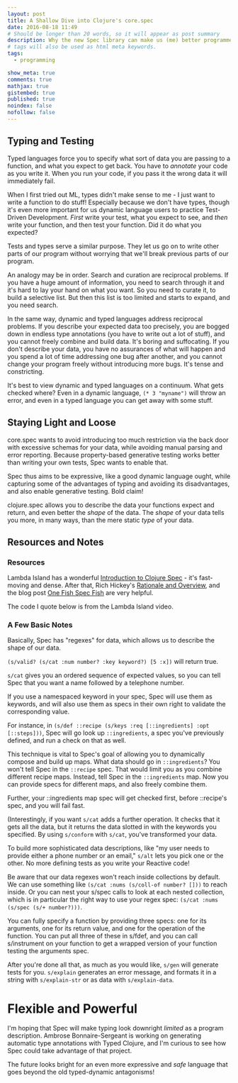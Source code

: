 ```yaml
---
layout: post
title: A Shallow Dive into Clojure's core.spec
date: 2016-08-18 11:49
# Should be longer than 20 words, so it will appear as post summary
description: Why the new Spec library can make us (me) better programmers
# tags will also be used as html meta keywords.
tags:
  - programming

show_meta: true
comments: true
mathjax: true
gistembed: true
published: true
noindex: false
nofollow: false
---
```


## Typing and Testing<a id="orgheadline1"></a>

Typed languages force you to specify what sort of data you are passing to a
function, and what you expect to get back. You have to *annotate* your code as you
write it. When you run your code, if you pass it the wrong data it will
immediately fail.

When I first tried out ML, types didn't make sense to me - I just want to write
a function to do stuff! Especially because we don't have types, though it's even
more important for us dynamic language users to practice Test-Driven
Development. *First* write your test, what you expect to see, and *then* write your
function, and then test your function. Did it do what you expected?

Tests and types serve a similar purpose. They let us go on to write other parts
of our program without worrying that we'll break previous parts of our program.

An analogy may be in order. Search and curation are reciprocal problems. If you
have a huge amount of information, you need to search through it and it's hard
to lay your hand on what you want. So you need to curate it, to build a
selective list. But then this list is too limited and starts to expand, and you
need search.

In the same way, dynamic and typed languages address reciprocal problems. If you
describe your expected data too precisely, you are bogged down in endless type
annotations (you have to write out a lot of stuff), and you cannot freely
combine and build data. It's boring and suffocating. If you don't describe your
data, you have no assurances of what will happen and you spend a lot of time
addressing one bug after another, and you cannot change your program freely
without introducing more bugs. It's tense and constricting.

It's best to view dynamic and typed languages on a continuum. What gets checked
where? Even in a dynamic language, `(* 3 "myname")` will throw an error, and even
in a typed language you can get away with some stuff.

## Staying Light and Loose<a id="orgheadline2"></a>

core.spec wants to avoid introducing too much restriction via the back door with
excessive schemas for your data, while avoiding manual parsing and error
reporting. Because property-based generative testing works better than writing
your own tests, Spec wants to enable that. 

Spec thus aims to be expressive, like a good dynamic language ought, while
capturing some of the advantages of typing and avoiding its disadvantages, and
also enable generative testing. Bold claim!

clojure.spec allows you to describe the data your functions expect and return,
and even better the *shape* of the data. The *shape* of your data tells you more, in
many ways, than the mere static *type* of your data.

## Resources and Notes <a id="orgheadline4"></a>

### Resources
Lambda Island has a wonderful [Introduction to Clojure Spec](https://lambdaisland.com/episodes/clojure-spec) - it's fast-moving
and dense. After that, Rich Hickey's [Rationale and Overview](http://clojure.org/about/spec), and the blog post
[One Fish Spec Fish](http://gigasquidsoftware.com/blog/2016/05/29/one-fish-spec-fish/) are very helpful.

The code I quote below is from the Lambda Island video.

### A Few Basic Notes<a id="orgheadline3"></a>

Basically, Spec has "regexes" for data, which allows us to describe the shape of our data.

`(s/valid? (s/cat :num number? :key keyword?) [5 :x])` will return true.

`s/cat` gives you an ordered sequence of expected values, so you can tell Spec
that you want a name followed by a telephone number. 

If you use a namespaced keyword in your spec, Spec will use
them as keywords, and will also use them as specs in their own right to validate
the corresponding value.

For instance, in `(s/def ::recipe (s/keys :req [::ingredients] :opt
[::steps]))`, Spec will go look up `::ingredients`, a spec you've previously
defined, and run a check on that as well.

This technique is vital to Spec's goal of allowing you to dynamically compose
and build up maps. What data should go in `::ingredients`? You won't tell Spec
in the `::recipe` spec. That would limit you as you combine different recipe
maps. Instead, tell Spec in the `::ingredients` map. Now you can provide specs
for different maps, and also freely combine them.

Further, your ::ingredients map spec will get checked first, before ::recipe's
spec, and you will fail fast.

(Interestingly, if you want `s/cat` adds a further operation. It checks that it
gets all the data, but it returns the data slotted in with the keywords you
specified. By using `s/conform` with `s/cat`, you've transformed your data.

To build more sophisticated data descriptions, like "my user needs to provide
either a phone number or an email," `s/alt` lets you pick one or the other. No
more defining tests as you write your Reactive code!

Be aware that our data regexes won't reach inside collections by default. We can
use something like `(s/cat :nums (s/coll-of number? []))` to reach inside.  Or you
can nest your s/spec calls to look at each nested collection, which is in
particular the right way to use your regex spec: `(s/cat :nums (s/spec (s/+
number?)))`.

You can fully specify a function by providing three specs: one for its
arguments, one for its return value, and one for the operation of the function.
You can put all three of these in s/fdef, and you can call s/instrument on your
function to get a wrapped version of your function testing the arguments spec.

After you're done all that, as much as you would like, `s/gen` will generate
tests for you. `s/explain` generates an error message, and formats it in a
string with `s/explain-str` or as data with `s/explain-data`.

# Flexible and Powerful<a id="orgheadline5"></a>

I'm hoping that Spec will make typing look downright *limited* as a program
description. Ambrose Bonnaire-Sergeant is working on generating automatic type
annotations with Typed Clojure, and I'm curious to see how Spec could take
advantage of that project.

The future looks bright for an even more expressive and *safe* language that goes
beyond the old typed-dynamic antagonisms!

